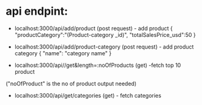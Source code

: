 # api endpint:

- localhost:3000/api/add/product (post request) - add product
  {
  "productCategory":"(Product-category \_id)", "totalSalesPrice_usd":50
  }

- localhost:3000/api/add/product-category (post request) - add product category
  { "name": "category name" }

- localhost:3000/api//get&length=:noOfProducts (get) -fetch top 10 product

("noOfProduct" is the no of product output needed)

- localhost:3000/api/get/categories (get) - fetch categories
